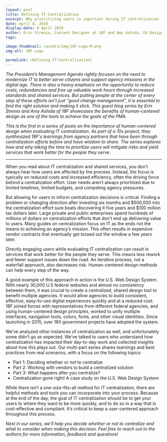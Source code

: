 ```yaml
---
layout: post
title: Defining IT Centralization
excerpt: Why prioritizing users is important during IT centralization
date: April 8, 2019
display-date: 8 April 2019
author: Erin Strenio, Content Designer at 18F and Amy Ashida, UX Designer at 18F
tags:

image-thumbnail: /assets/img/18F-Logo-M.png
img-alt: 18F Logo

permalink: /Defining-IT-Centralization/
---
```

*The President’s Management Agenda rightly focuses on the need to modernize IT to better serve citizens and support agency missions in the digital age. There is also a heavy emphasis on the opportunity to reduce costs, redundancies and free up valuable work hours through increased standards and shared services. But putting people at the center of every step of these efforts isn’t just “good change management”, it is essential to find the right solution and making it stick.  This guest blog series by Erin Strenio and Amy Ashida of 18F showcases the benefits of human-centered design as one of the tools to achieve the goals of the PMA.*

*This is the first in a series of posts on the importance of human-centered design when evaluating IT centralization. As part of a 10x project, they synthesized 18F's learnings from agency partners that have been through centralization efforts before and have wisdom to share. The series explores how and why taking the time to prioritize users will mitigate risks and yield services that work better for the people they serve.*

***

When you read about IT centralization and shared services, you don’t always hear how users are affected by the process. Instead, the focus is typically on reduced costs and increased efficiency, often the driving force behind a centralization effort. User needs aren’t always prioritized due to limited timelines, limited budgets, and competing agency pressures.

But allowing for users to inform centralization decisions is critical. Finding a problem or changing direction after investing six months and $500,000 into the centralization effort sure beats discovering it five years and $100 million tax dollars later.
Large private and public enterprises spend hundreds of millions of dollars on centralization efforts that don't end up delivering value to users. Many guides on centralization focus on IT as the ends not the means to achieving an agency’s mission. This often results in expensive vendor contracts that eventually get tossed out the window a few years later.

Directly engaging users while evaluating IT centralization can result in services that work better for the people they serve. This means less rework and fewer support issues down the road. An iterative process, not a waterfall approach, also decreases risk. Human-centered design methods can help every step of the way.

A good example of this approach in action is the U.S. Web Design System. With nearly 30,000 U.S federal websites and almost no consistency between them, it was crucial to create a centralized, shared design tool to benefit multiple agencies. It would allow agencies to build consistent, effective, easy-to-use digital experiences quickly and at a reduced cost. 18F joined forces with representatives from different federal agencies, and using human-centered design principles, worked to unify multiple interfaces, navigation tools, colors, fonts, and other visual identities. Since launching in 2015, over 180 government projects have adopted the system.

We’ve analyzed other instances of centralization as well, and unfortunately some didn’t go as expected. We’ve talked to users who understand how centralization has impacted their day-to-day work and collected insights about how this plays out.
Our multi-part series shares learnings and best practices from real scenarios, with a focus on the following topics:

 * Part 1: Deciding whether or not to centralize
 * Part 2: Working with vendors to build a centralized solution
 * Part 3: What happens after you centralize?
 * Centralization gone right! A case study on the U.S. Web Design System

While there isn’t a one-size-fits-all method for IT centralization, there are helpful methods and tools you can incorporate into your process. Because at the end of the day, the goal of IT centralization should be to get your users to where they want to be more quickly, and to do so in a way that is cost-effective and compliant. It’s critical to keep a user-centered approach throughout this process.

*Next in our series, we’ll help you decide whether or not to centralize and what to consider when making this decision. Feel free to reach out to the authors for more information, feedback and questions!*
